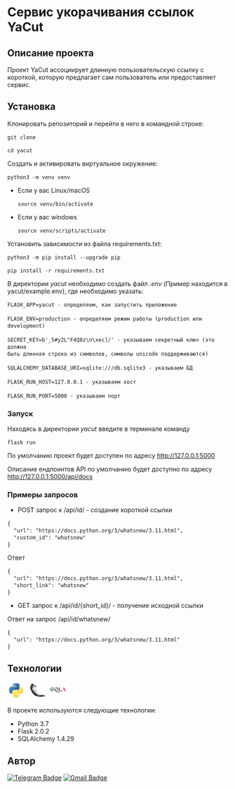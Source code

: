 # Сервис укорачивания ссылок YaCut

## Описание проекта

Проект YaCut ассоциирует длинную пользовательскую ссылку с 
короткой, которую предлагает сам пользователь или предоставляет
сервис. 

## Установка

Клонировать репозиторий и перейти в него в командной строке:

```
git clone 
```

```
cd yacut
```

Cоздать и активировать виртуальное окружение:

```
python3 -m venv venv
```

* Если у вас Linux/macOS

    ```
    source venv/bin/activate
    ```

* Если у вас windows

    ```
    source venv/scripts/activate
    ```

Установить зависимости из файла requirements.txt:

```
python3 -m pip install --upgrade pip
```

```
pip install -r requirements.txt
```

В директории _yacut_ необходимо создать файл _.env_
(Пример находится в yacut/example.env), где необходимо указать:
```
FLASK_APP=yacut - определяем, как запустить приложение

FLASK_ENV=production - определяем режим работы (production или development)

SECRET_KEY=b'_5#y2L"F4Q8z\n\xec]/' - указываем секретный ключ (это должна
быть длинная строка из символов, символы unicode поддерживаются)

SQLALCHEMY_DATABASE_URI=sqlite:///db.sqlite3 - указываем БД

FLASK_RUN_HOST=127.0.0.1 - указываем хост

FLASK_RUN_PORT=5000 - указываем порт
```

### Запуск

Находясь в директории _yacut_ введите в терминале команду
```commandline
flask run
```
По умолчанию проект будет доступен по адресу http://127.0.0.1:5000

Описание ендпоинтов API по умолчанию будет доступно по адресу 
http://127.0.0.1:5000/api/docs

### Примеры запросов

- POST запрос к /api/id/ - создание короткой ссылки
```
{
  "url": "https://docs.python.org/3/whatsnew/3.11.html",
  "custom_id": "whatsnew"
}
```
Ответ
```
{
  "url": "https://docs.python.org/3/whatsnew/3.11.html",
  "short_link": "whatsnew"
}
```

- GET запрос к /api/id/{short_id}/ - получение исходной ссылки

Ответ на запрос /api/id/whatsnew/
```
{
  "url": "https://docs.python.org/3/whatsnew/3.11.html"
}
```

## Технологии

<div>
  <img src="https://github.com/devicons/devicon/blob/master/icons/python/python-original.svg" title="python" alt="python" width="40" height="40"/>&nbsp
  <img src="https://github.com/devicons/devicon/blob/master/icons/flask/flask-original.svg" title="flask" alt="flask" width="40" height="40"/>&nbsp
  <img src="https://github.com/devicons/devicon/blob/master/icons/sqlalchemy/sqlalchemy-original.svg" title="sqlalchemy" alt="sqlalchemy" width="40" height="40"/>&nbsp
</div>

В проекте используются следующие технологии:

- Python 3.7
- Flask 2.0.2
- SQLAlchemy 1.4.29

## Автор

[![Telegram Badge](https://img.shields.io/badge/StepanenkoStanislav-blue?logo=telegram&logoColor=white)](https://t.me/tme_zoom) [![Gmail Badge](https://img.shields.io/badge/-Gmail-red?style=flat&logo=Gmail&logoColor=white)](mailto:stepanenko.s.a.dev@gmail.com)

